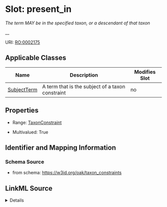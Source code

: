 

# Slot: present_in


_The term MAY be in the specified taxon, or a descendant of that taxon_

__



URI: [RO:0002175](http://purl.obolibrary.org/obo/RO_0002175)



<!-- no inheritance hierarchy -->





## Applicable Classes

| Name | Description | Modifies Slot |
| --- | --- | --- |
| [SubjectTerm](SubjectTerm.md) | A term that is the subject of a taxon constraint |  no  |







## Properties

* Range: [TaxonConstraint](TaxonConstraint.md)

* Multivalued: True





## Identifier and Mapping Information







### Schema Source


* from schema: https://w3id.org/oak/taxon_constraints




## LinkML Source

<details>
```yaml
name: present_in
description: 'The term MAY be in the specified taxon, or a descendant of that taxon

  '
from_schema: https://w3id.org/oak/taxon_constraints
rank: 1000
slot_uri: RO:0002175
multivalued: true
alias: present_in
owner: SubjectTerm
domain_of:
- SubjectTerm
range: TaxonConstraint

```
</details>